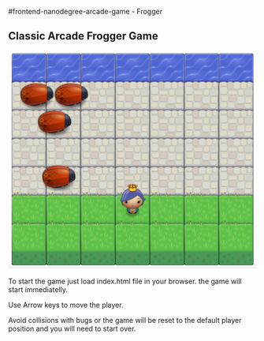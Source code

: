 #frontend-nanodegree-arcade-game - Frogger
## Classic Arcade Frogger Game
![GitHub Logo](/images/frogger_game.png)

To start the game just load index.html file in your browser.
the game will start immediatelly.

Use Arrow keys to move the player.

Avoid collisions with bugs or the game will be reset to the default player position and you will need to start over.



